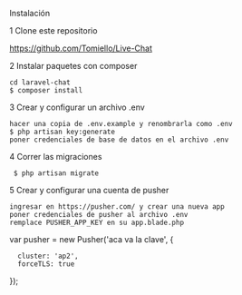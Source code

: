 Instalación

1 Clone este repositorio

   https://github.com/Tomiello/Live-Chat
   
2 Instalar paquetes con composer

    cd laravel-chat
    $ composer install
    
3 Crear y configurar un archivo .env

    hacer una copia de .env.example y renombrarla como .env
    $ php artisan key:generate
    poner credenciales de base de datos en el archivo .env 
    
4  Correr las migraciones 

     $ php artisan migrate
     
5 Crear y configurar una cuenta de pusher

    ingresar en https://pusher.com/ y crear una nueva app
    poner credenciales de pusher al archivo .env 
    remplace PUSHER_APP_KEY en su app.blade.php

   var pusher = new Pusher('aca va la clave', {
   
      cluster: 'ap2',
      forceTLS: true
   });
